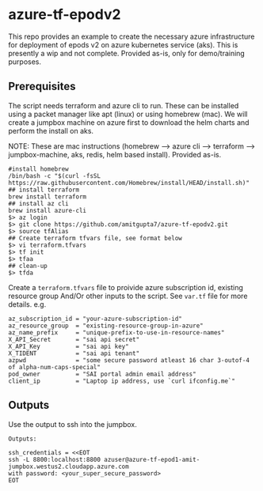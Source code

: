 # azure-tf-epodv2
This repo provides an example to create the necessary azure infrastructure for deployment of epods v2 on azure kubernetes service (aks). This is presently a wip and not complete. Provided as-is, only for demo/training purposes.

## Prerequisites
The script needs terraform and azure cli to run. These can be installed using a packet manager like apt (linux) or using homebrew (mac). We will create a jumpbox machine on azure first to download the helm charts and perform the install on aks. 

NOTE: These are mac instructions (homebrew --> azure cli --> terraform --> jumpbox-machine, aks, redis, helm based install). Provided as-is. 

```shell
#install homebrew
/bin/bash -c "$(curl -fsSL https://raw.githubusercontent.com/Homebrew/install/HEAD/install.sh)"
## install terraform
brew install terraform
## install az cli
brew install azure-cli
$> az login
$> git clone https://github.com/amitgupta7/azure-tf-epodv2.git
$> source tfAlias
## Create terraform tfvars file, see format below
$> vi terraform.tfvars
$> tf init
$> tfaa
## clean-up
$> tfda
```

Create a `terraform.tfvars` file to proivide azure subscription id, existing resource group And/Or other inputs to the script. See `var.tf` file for more details. e.g.
```hcl
az_subscription_id = "your-azure-subscription-id"
az_resource_group  = "existing-resource-group-in-azure"
az_name_prefix     = "unique-prefix-to-use-in-resource-names"
X_API_Secret       = "sai api secret"
X_API_Key          = "sai api key"
X_TIDENT           = "sai api tenant"
azpwd              = "some secure password atleast 16 char 3-outof-4 of alpha-num-caps-special"
pod_owner          = "SAI portal admin email address"
client_ip          = "Laptop ip address, use `curl ifconfig.me`"
```
##  Outputs
Use the output to ssh into the jumpbox. 
```shell
Outputs:

ssh_credentials = <<EOT
ssh -L 8800:localhost:8800 azuser@azure-tf-epod1-amit-jumpbox.westus2.cloudapp.azure.com 
with password: <your_super_secure_password>
EOT
```